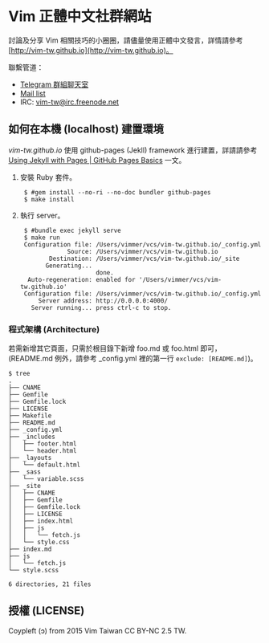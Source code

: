 # Vim 正體中文社群網站

討論及分享 Vim 相關技巧的小圈圈，請儘量使用正體中文發言，詳情請參考 [http://vim-tw.github.io](http://vim-tw.github.io)。

聯繫管道：

* [Telegram 群組聊天室](https://telegram.me/joinchat/CPYvygKUxvnd8xrGsW26MA)
* [Mail list](https://groups.google.com/forum/?fromgroups#!forum/vim-taiwan)
* IRC: vim-tw@irc.freenode.net

## 如何在本機 (localhost) 建置環境

*vim-tw.github.io* 使用 github-pages (Jekll) framework 進行建置，詳請請參考  [Using Jekyll with Pages | 
GitHub Pages Basics](https://help.github.com/articles/using-jekyll-with-pages/) 一文。

1. 安裝 Ruby 套件。

        $ #gem install --no-ri --no-doc bundler github-pages
        $ make install

2. 執行 server。

        $ #bundle exec jekyll serve
        $ make run
        Configuration file: /Users/vimmer/vcs/vim-tw.github.io/_config.yml
                    Source: /Users/vimmer/vcs/vim-tw.github.io
               Destination: /Users/vimmer/vcs/vim-tw.github.io/_site
              Generating...
                            done.
         Auto-regeneration: enabled for '/Users/vimmer/vcs/vim-tw.github.io'
        Configuration file: /Users/vimmer/vcs/vim-tw.github.io/_config.yml
            Server address: http://0.0.0.0:4000/
          Server running... press ctrl-c to stop.

### 程式架構 (Architecture)

若需新增其它頁面，只需於根目錄下新增 foo.md 或 foo.html 即可，(README.md 例外，請參考 _config.yml 裡的第一行 `exclude: [README.md]`)。

	$ tree
	.
	├── CNAME
	├── Gemfile
	├── Gemfile.lock
	├── LICENSE
	├── Makefile
	├── README.md
	├── _config.yml
	├── _includes
	│   ├── footer.html
	│   └── header.html
	├── _layouts
	│   └── default.html
	├── _sass
	│   └── variable.scss
	├── _site
	│   ├── CNAME
	│   ├── Gemfile
	│   ├── Gemfile.lock
	│   ├── LICENSE
	│   ├── index.html
	│   ├── js
	│   │   └── fetch.js
	│   └── style.css
	├── index.md
	├── js
	│   └── fetch.js
	└── style.scss
	
	6 directories, 21 files

## 授權 (LICENSE)

Coypleft (ɔ) from 2015 Vim Taiwan CC BY-NC 2.5 TW.
